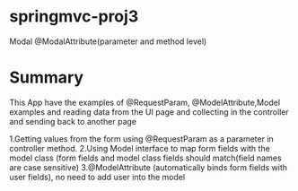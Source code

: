 # springmvc-proj3
Modal @ModalAttribute(parameter and method level) 


# Summary
This App have the examples of @RequestParam, @ModelAttribute,Model examples and reading data from the UI page and collecting in the controller and sending back to another page

1.Getting values from the form using @RequestParam as a parameter in controller method.
2.Using Model interface to map form fields with the model class (form fields and model class fields should match(field names are case sensitive)
3.@ModelAttribute (automatically binds form fields with user fields), no need to add user into the model
